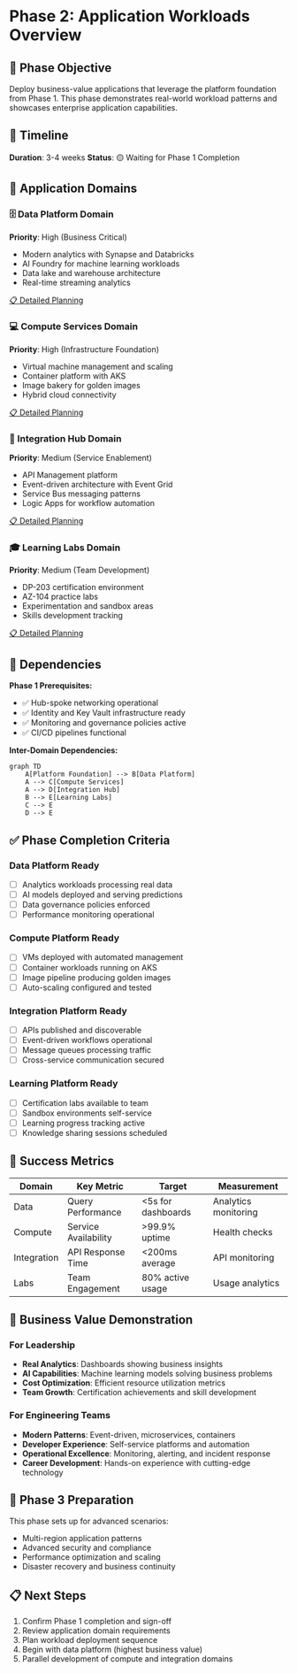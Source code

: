 # Phase 2: Application Workloads Overview

## 🎯 Phase Objective
Deploy business-value applications that leverage the platform foundation from Phase 1. This phase demonstrates real-world workload patterns and showcases enterprise application capabilities.

## 📅 Timeline
**Duration**: 3-4 weeks
**Status**: 🟡 Waiting for Phase 1 Completion

## 🎯 Application Domains

### 🗄️ Data Platform Domain
**Priority**: High (Business Critical)
- Modern analytics with Synapse and Databricks
- AI Foundry for machine learning workloads
- Data lake and warehouse architecture
- Real-time streaming analytics

[📋 Detailed Planning](data/ToDo.md)

### 💻 Compute Services Domain
**Priority**: High (Infrastructure Foundation)
- Virtual machine management and scaling
- Container platform with AKS
- Image bakery for golden images
- Hybrid cloud connectivity

[📋 Detailed Planning](compute/ToDo.md)

### 🔗 Integration Hub Domain
**Priority**: Medium (Service Enablement)
- API Management platform
- Event-driven architecture with Event Grid
- Service Bus messaging patterns
- Logic Apps for workflow automation

[📋 Detailed Planning](integration/ToDo.md)

### 🎓 Learning Labs Domain
**Priority**: Medium (Team Development)
- DP-203 certification environment
- AZ-104 practice labs
- Experimentation and sandbox areas
- Skills development tracking

[📋 Detailed Planning](labs/ToDo.md)

## 🔗 Dependencies

**Phase 1 Prerequisites:**
- ✅ Hub-spoke networking operational
- ✅ Identity and Key Vault infrastructure ready
- ✅ Monitoring and governance policies active
- ✅ CI/CD pipelines functional

**Inter-Domain Dependencies:**
```mermaid
graph TD
    A[Platform Foundation] --> B[Data Platform]
    A --> C[Compute Services]
    A --> D[Integration Hub]
    B --> E[Learning Labs]
    C --> E
    D --> E
```

## ✅ Phase Completion Criteria

### Data Platform Ready
- [ ] Analytics workloads processing real data
- [ ] AI models deployed and serving predictions
- [ ] Data governance policies enforced
- [ ] Performance monitoring operational

### Compute Platform Ready
- [ ] VMs deployed with automated management
- [ ] Container workloads running on AKS
- [ ] Image pipeline producing golden images
- [ ] Auto-scaling configured and tested

### Integration Platform Ready
- [ ] APIs published and discoverable
- [ ] Event-driven workflows operational
- [ ] Message queues processing traffic
- [ ] Cross-service communication secured

### Learning Platform Ready
- [ ] Certification labs available to team
- [ ] Sandbox environments self-service
- [ ] Learning progress tracking active
- [ ] Knowledge sharing sessions scheduled

## 🚀 Success Metrics

| Domain | Key Metric | Target | Measurement |
|--------|------------|--------|-------------|
| Data | Query Performance | <5s for dashboards | Analytics monitoring |
| Compute | Service Availability | >99.9% uptime | Health checks |
| Integration | API Response Time | <200ms average | API monitoring |
| Labs | Team Engagement | 80% active usage | Usage analytics |

## 🏢 Business Value Demonstration

### For Leadership
- **Real Analytics**: Dashboards showing business insights
- **AI Capabilities**: Machine learning models solving business problems
- **Cost Optimization**: Efficient resource utilization metrics
- **Team Growth**: Certification achievements and skill development

### For Engineering Teams
- **Modern Patterns**: Event-driven, microservices, containers
- **Developer Experience**: Self-service platforms and automation
- **Operational Excellence**: Monitoring, alerting, and incident response
- **Career Development**: Hands-on experience with cutting-edge technology

## 🎯 Phase 3 Preparation

This phase sets up for advanced scenarios:
- Multi-region application patterns
- Advanced security and compliance
- Performance optimization and scaling
- Disaster recovery and business continuity

## 📋 Next Steps

1. Confirm Phase 1 completion and sign-off
2. Review application domain requirements
3. Plan workload deployment sequence
4. Begin with data platform (highest business value)
5. Parallel development of compute and integration domains
